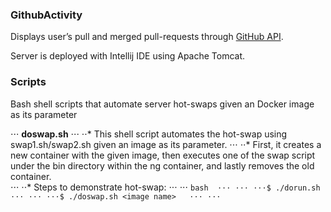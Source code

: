### GithubActivity

Displays user’s pull and merged pull-requests through [GitHub API](https://developer.github.com/v3/).

Server is deployed with Intellij IDE using Apache Tomcat.

### Scripts

Bash shell scripts that automate server hot-swaps given an Docker image as its parameter

⋅⋅⋅ **doswap.sh**
⋅⋅⋅ ⋅⋅* This shell script automates the hot-swap using swap1.sh/swap2.sh given an image as its parameter.
⋅⋅⋅ ⋅⋅* First, it creates a new container with the given image, then executes one of the swap script under the bin directory within the ng container, and lastly removes the old container.  
⋅⋅⋅ ⋅⋅* Steps to demonstrate hot-swap:
⋅⋅⋅ ⋅⋅⋅ ```bash 
⋅⋅⋅ ⋅⋅⋅ ⋅⋅⋅$ ./dorun.sh
⋅⋅⋅ ⋅⋅⋅ ⋅⋅⋅$ ./doswap.sh <image name>  
⋅⋅⋅ ⋅⋅⋅  ```

